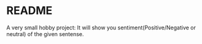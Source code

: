 # README

A very small hobby project:
It will show you sentiment(Positive/Negative or neutral) of the given sentense.
